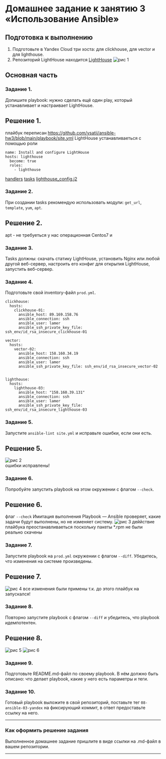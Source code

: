 # Домашнее задание к занятию 3 «Использование Ansible»

## Подготовка к выполнению

1. Подготовьте в Yandex Cloud три хоста: для clickhouse, для vector и для lighthouse.
2. Репозиторий LightHouse находится [LightHouse](https://github.com/VKCOM/lighthouse) 
![рис 1](https://github.com/ysatii/ansible-hw3/blob/main/img/img_ansble1.jpg)  

## Основная часть
### Задание 1.
 Допишите playbook: нужно сделать ещё один play, который устанавливает и настраивает LightHouse.

## Решение  1.
плайбук переписан https://github.com/ysatii/ansible-hw3/blob/main/playbook/site.yml
 LightHouse устанавливаеться с помощью роли 

```
name: Install and configure LightHouse
hosts: lighthouse
  become: true
  roles:
    - lighthouse
```
[handlers](https://github.com/ysatii/ansible-hw3/blob/main/playbook/roles/lighthouse/handlers/main.yml)
[tasks](https://github.com/ysatii/ansible-hw3/blob/main/playbook/roles/lighthouse/tasks/main.yml)
[lighthouse_config.j2](https://github.com/ysatii/ansible-hw3/blob/main/playbook/roles/lighthouse/templates/lighthouse_config.j2)


### Задание 2.
 При создании tasks рекомендую использовать модули: `get_url`, `template`, `yum`, `apt`.

## Решение  2.
apt - не требуеться у нас операционная Centos7 и


### Задание 3. 
Tasks должны: скачать статику LightHouse, установить Nginx или любой другой веб-сервер, настроить его конфиг для открытия LightHouse, запустить веб-сервер.

### Задание 4.
 Подготовьте свой inventory-файл `prod.yml`.
```
clickhouse:
  hosts:
    clickhouse-01:
      ansible_host: 89.169.158.76
      ansible_connection: ssh
      ansible_user: lamer
      ansible_ssh_private_key_file: ssh_env/id_rsa_insecure_clickhouse-01

vector:
  hosts:
    vector-02:
      ansible_host: 158.160.34.19
      ansible_connection: ssh
      ansible_user: lamer
      ansible_ssh_private_key_file: ssh_env/id_rsa_insecure_vector-02


lighthouse:
  hosts:
    lighthouse-03:
      ansible_host: "158.160.39.131"
      ansible_connection: ssh
      ansible_user: lamer
      ansible_ssh_private_key_file: ssh_env/id_rsa_insecure_lighthouse-03
```

### Задание 5.
 Запустите `ansible-lint site.yml` и исправьте ошибки, если они есть.

## Решение  5.
 ![рис 2](https://github.com/ysatii/ansible-hw3/blob/main/img/img_ansble2.jpg)  
 ошибки исправлены!

### Задание 6.
 Попробуйте запустить playbook на этом окружении с флагом `--check`.

## Решение  6.
флаг `--check` Имитация выполнения Playbook — Ansible проверяет, какие задачи будут выполнены, но не изменяет систему.
![рис 3](https://github.com/ysatii/ansible-hw3/blob/main/img/img_ansble3.jpg) 
деййствие плайбука преостанавливаеться поскольку пакеты *.rpm не были реально скачены

### Задание 7. 
Запустите playbook на `prod.yml` окружении с флагом `--diff`. Убедитесь, что изменения на системе произведены.

## Решение  7.
![рис 4](https://github.com/ysatii/ansible-hw3/blob/main/img/img_ansble4.jpg) 
все изменения были примены т.к. до этого плайбук на запускался!

### Задание 8.
 Повторно запустите playbook с флагом `--diff` и убедитесь, что playbook идемпотентен.

## Решение  8.
![рис 5](https://github.com/ysatii/ansible-hw3/blob/main/img/img_ansble5.jpg) 
![рис 6](https://github.com/ysatii/ansible-hw3/blob/main/img/img_ansble6.jpg) 

### Задание 9.
 Подготовьте README.md-файл по своему playbook. В нём должно быть описано: что делает playbook, какие у него есть параметры и теги.

### Задание 10. 
Готовый playbook выложите в свой репозиторий, поставьте тег `08-ansible-03-yandex` на фиксирующий коммит, в ответ предоставьте ссылку на него.

---

### Как оформить решение задания

Выполненное домашнее задание пришлите в виде ссылки на .md-файл в вашем репозитории.

---
